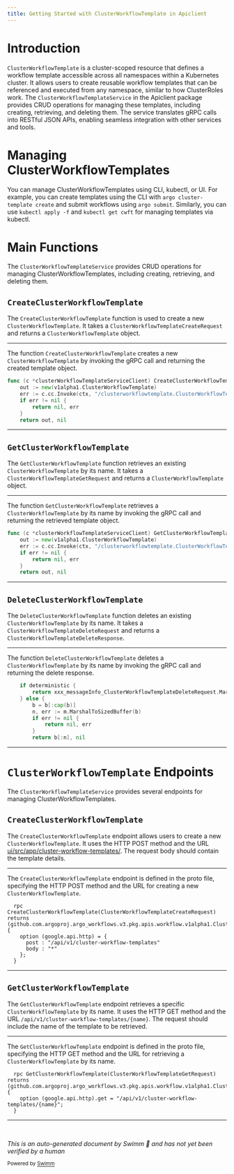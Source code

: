 ```yaml
---
title: Getting Started with ClusterWorkflowTemplate in Apiclient
---
```

# Introduction

<SwmToken path="pkg/apiclient/clusterworkflowtemplate/cluster-workflow-template.pb.go" pos="487:36:36" line-data="func (c *clusterWorkflowTemplateServiceClient) CreateClusterWorkflowTemplate(ctx context.Context, in *ClusterWorkflowTemplateCreateRequest, opts ...grpc.CallOption) (*v1alpha1.ClusterWorkflowTemplate, error) {">`ClusterWorkflowTemplate`</SwmToken> is a cluster-scoped resource that defines a workflow template accessible across all namespaces within a Kubernetes cluster. It allows users to create reusable workflow templates that can be referenced and executed from any namespace, similar to how ClusterRoles work. The <SwmToken path="pkg/apiclient/clusterworkflowtemplate/cluster-workflow-template.pb.go" pos="489:18:18" line-data="	err := c.cc.Invoke(ctx, &quot;/clusterworkflowtemplate.ClusterWorkflowTemplateService/CreateClusterWorkflowTemplate&quot;, in, out, opts...)">`ClusterWorkflowTemplateService`</SwmToken> in the Apiclient package provides CRUD operations for managing these templates, including creating, retrieving, and deleting them. The service translates gRPC calls into RESTful JSON APIs, enabling seamless integration with other services and tools.

# Managing ClusterWorkflowTemplates

You can manage ClusterWorkflowTemplates using CLI, kubectl, or UI. For example, you can create templates using the CLI with <SwmToken path="pkg/apiclient/clusterworkflowtemplate/cluster-workflow-template.pb.go" pos="13:10:10" line-data="	v1alpha1 &quot;github.com/argoproj/argo-workflows/v3/pkg/apis/workflow/v1alpha1&quot;">`argo`</SwmToken>` cluster-template create` and submit workflows using <SwmToken path="pkg/apiclient/clusterworkflowtemplate/cluster-workflow-template.pb.go" pos="13:10:10" line-data="	v1alpha1 &quot;github.com/argoproj/argo-workflows/v3/pkg/apis/workflow/v1alpha1&quot;">`argo`</SwmToken>` submit`. Similarly, you can use `kubectl apply -f` and `kubectl `<SwmToken path="pkg/apiclient/clusterworkflowtemplate/cluster-workflow-template.proto" pos="53:11:11" line-data="    option (google.api.http).get = &quot;/api/v1/cluster-workflow-templates/{name}&quot;;">`get`</SwmToken>` cwft` for managing templates via kubectl.

# Main Functions

The <SwmToken path="pkg/apiclient/clusterworkflowtemplate/cluster-workflow-template.pb.go" pos="489:18:18" line-data="	err := c.cc.Invoke(ctx, &quot;/clusterworkflowtemplate.ClusterWorkflowTemplateService/CreateClusterWorkflowTemplate&quot;, in, out, opts...)">`ClusterWorkflowTemplateService`</SwmToken> provides CRUD operations for managing ClusterWorkflowTemplates, including creating, retrieving, and deleting them.

## <SwmToken path="pkg/apiclient/clusterworkflowtemplate/cluster-workflow-template.pb.go" pos="487:9:9" line-data="func (c *clusterWorkflowTemplateServiceClient) CreateClusterWorkflowTemplate(ctx context.Context, in *ClusterWorkflowTemplateCreateRequest, opts ...grpc.CallOption) (*v1alpha1.ClusterWorkflowTemplate, error) {">`CreateClusterWorkflowTemplate`</SwmToken>

The <SwmToken path="pkg/apiclient/clusterworkflowtemplate/cluster-workflow-template.pb.go" pos="487:9:9" line-data="func (c *clusterWorkflowTemplateServiceClient) CreateClusterWorkflowTemplate(ctx context.Context, in *ClusterWorkflowTemplateCreateRequest, opts ...grpc.CallOption) (*v1alpha1.ClusterWorkflowTemplate, error) {">`CreateClusterWorkflowTemplate`</SwmToken> function is used to create a new <SwmToken path="pkg/apiclient/clusterworkflowtemplate/cluster-workflow-template.pb.go" pos="487:36:36" line-data="func (c *clusterWorkflowTemplateServiceClient) CreateClusterWorkflowTemplate(ctx context.Context, in *ClusterWorkflowTemplateCreateRequest, opts ...grpc.CallOption) (*v1alpha1.ClusterWorkflowTemplate, error) {">`ClusterWorkflowTemplate`</SwmToken>. It takes a <SwmToken path="pkg/apiclient/clusterworkflowtemplate/cluster-workflow-template.pb.go" pos="487:21:21" line-data="func (c *clusterWorkflowTemplateServiceClient) CreateClusterWorkflowTemplate(ctx context.Context, in *ClusterWorkflowTemplateCreateRequest, opts ...grpc.CallOption) (*v1alpha1.ClusterWorkflowTemplate, error) {">`ClusterWorkflowTemplateCreateRequest`</SwmToken> and returns a <SwmToken path="pkg/apiclient/clusterworkflowtemplate/cluster-workflow-template.pb.go" pos="487:36:36" line-data="func (c *clusterWorkflowTemplateServiceClient) CreateClusterWorkflowTemplate(ctx context.Context, in *ClusterWorkflowTemplateCreateRequest, opts ...grpc.CallOption) (*v1alpha1.ClusterWorkflowTemplate, error) {">`ClusterWorkflowTemplate`</SwmToken> object.

<SwmSnippet path="/pkg/apiclient/clusterworkflowtemplate/cluster-workflow-template.pb.go" line="487">

---

The function <SwmToken path="pkg/apiclient/clusterworkflowtemplate/cluster-workflow-template.pb.go" pos="487:9:9" line-data="func (c *clusterWorkflowTemplateServiceClient) CreateClusterWorkflowTemplate(ctx context.Context, in *ClusterWorkflowTemplateCreateRequest, opts ...grpc.CallOption) (*v1alpha1.ClusterWorkflowTemplate, error) {">`CreateClusterWorkflowTemplate`</SwmToken> creates a new <SwmToken path="pkg/apiclient/clusterworkflowtemplate/cluster-workflow-template.pb.go" pos="487:36:36" line-data="func (c *clusterWorkflowTemplateServiceClient) CreateClusterWorkflowTemplate(ctx context.Context, in *ClusterWorkflowTemplateCreateRequest, opts ...grpc.CallOption) (*v1alpha1.ClusterWorkflowTemplate, error) {">`ClusterWorkflowTemplate`</SwmToken> by invoking the gRPC call and returning the created template object.

```go
func (c *clusterWorkflowTemplateServiceClient) CreateClusterWorkflowTemplate(ctx context.Context, in *ClusterWorkflowTemplateCreateRequest, opts ...grpc.CallOption) (*v1alpha1.ClusterWorkflowTemplate, error) {
	out := new(v1alpha1.ClusterWorkflowTemplate)
	err := c.cc.Invoke(ctx, "/clusterworkflowtemplate.ClusterWorkflowTemplateService/CreateClusterWorkflowTemplate", in, out, opts...)
	if err != nil {
		return nil, err
	}
	return out, nil
```

---

</SwmSnippet>

## <SwmToken path="pkg/apiclient/clusterworkflowtemplate/cluster-workflow-template.pb.go" pos="496:9:9" line-data="func (c *clusterWorkflowTemplateServiceClient) GetClusterWorkflowTemplate(ctx context.Context, in *ClusterWorkflowTemplateGetRequest, opts ...grpc.CallOption) (*v1alpha1.ClusterWorkflowTemplate, error) {">`GetClusterWorkflowTemplate`</SwmToken>

The <SwmToken path="pkg/apiclient/clusterworkflowtemplate/cluster-workflow-template.pb.go" pos="496:9:9" line-data="func (c *clusterWorkflowTemplateServiceClient) GetClusterWorkflowTemplate(ctx context.Context, in *ClusterWorkflowTemplateGetRequest, opts ...grpc.CallOption) (*v1alpha1.ClusterWorkflowTemplate, error) {">`GetClusterWorkflowTemplate`</SwmToken> function retrieves an existing <SwmToken path="pkg/apiclient/clusterworkflowtemplate/cluster-workflow-template.pb.go" pos="487:36:36" line-data="func (c *clusterWorkflowTemplateServiceClient) CreateClusterWorkflowTemplate(ctx context.Context, in *ClusterWorkflowTemplateCreateRequest, opts ...grpc.CallOption) (*v1alpha1.ClusterWorkflowTemplate, error) {">`ClusterWorkflowTemplate`</SwmToken> by its name. It takes a <SwmToken path="pkg/apiclient/clusterworkflowtemplate/cluster-workflow-template.pb.go" pos="496:21:21" line-data="func (c *clusterWorkflowTemplateServiceClient) GetClusterWorkflowTemplate(ctx context.Context, in *ClusterWorkflowTemplateGetRequest, opts ...grpc.CallOption) (*v1alpha1.ClusterWorkflowTemplate, error) {">`ClusterWorkflowTemplateGetRequest`</SwmToken> and returns a <SwmToken path="pkg/apiclient/clusterworkflowtemplate/cluster-workflow-template.pb.go" pos="487:36:36" line-data="func (c *clusterWorkflowTemplateServiceClient) CreateClusterWorkflowTemplate(ctx context.Context, in *ClusterWorkflowTemplateCreateRequest, opts ...grpc.CallOption) (*v1alpha1.ClusterWorkflowTemplate, error) {">`ClusterWorkflowTemplate`</SwmToken> object.

<SwmSnippet path="/pkg/apiclient/clusterworkflowtemplate/cluster-workflow-template.pb.go" line="496">

---

The function <SwmToken path="pkg/apiclient/clusterworkflowtemplate/cluster-workflow-template.pb.go" pos="496:9:9" line-data="func (c *clusterWorkflowTemplateServiceClient) GetClusterWorkflowTemplate(ctx context.Context, in *ClusterWorkflowTemplateGetRequest, opts ...grpc.CallOption) (*v1alpha1.ClusterWorkflowTemplate, error) {">`GetClusterWorkflowTemplate`</SwmToken> retrieves a <SwmToken path="pkg/apiclient/clusterworkflowtemplate/cluster-workflow-template.pb.go" pos="496:36:36" line-data="func (c *clusterWorkflowTemplateServiceClient) GetClusterWorkflowTemplate(ctx context.Context, in *ClusterWorkflowTemplateGetRequest, opts ...grpc.CallOption) (*v1alpha1.ClusterWorkflowTemplate, error) {">`ClusterWorkflowTemplate`</SwmToken> by its name by invoking the gRPC call and returning the retrieved template object.

```go
func (c *clusterWorkflowTemplateServiceClient) GetClusterWorkflowTemplate(ctx context.Context, in *ClusterWorkflowTemplateGetRequest, opts ...grpc.CallOption) (*v1alpha1.ClusterWorkflowTemplate, error) {
	out := new(v1alpha1.ClusterWorkflowTemplate)
	err := c.cc.Invoke(ctx, "/clusterworkflowtemplate.ClusterWorkflowTemplateService/GetClusterWorkflowTemplate", in, out, opts...)
	if err != nil {
		return nil, err
	}
	return out, nil
```

---

</SwmSnippet>

## <SwmToken path="pkg/apiclient/clusterworkflowtemplate/cluster-workflow-template.pb.go" pos="475:1:1" line-data="	DeleteClusterWorkflowTemplate(ctx context.Context, in *ClusterWorkflowTemplateDeleteRequest, opts ...grpc.CallOption) (*ClusterWorkflowTemplateDeleteResponse, error)">`DeleteClusterWorkflowTemplate`</SwmToken>

The <SwmToken path="pkg/apiclient/clusterworkflowtemplate/cluster-workflow-template.pb.go" pos="475:1:1" line-data="	DeleteClusterWorkflowTemplate(ctx context.Context, in *ClusterWorkflowTemplateDeleteRequest, opts ...grpc.CallOption) (*ClusterWorkflowTemplateDeleteResponse, error)">`DeleteClusterWorkflowTemplate`</SwmToken> function deletes an existing <SwmToken path="pkg/apiclient/clusterworkflowtemplate/cluster-workflow-template.pb.go" pos="487:36:36" line-data="func (c *clusterWorkflowTemplateServiceClient) CreateClusterWorkflowTemplate(ctx context.Context, in *ClusterWorkflowTemplateCreateRequest, opts ...grpc.CallOption) (*v1alpha1.ClusterWorkflowTemplate, error) {">`ClusterWorkflowTemplate`</SwmToken> by its name. It takes a <SwmToken path="pkg/apiclient/clusterworkflowtemplate/cluster-workflow-template.pb.go" pos="250:2:2" line-data="type ClusterWorkflowTemplateDeleteRequest struct {">`ClusterWorkflowTemplateDeleteRequest`</SwmToken> and returns a <SwmToken path="pkg/apiclient/clusterworkflowtemplate/cluster-workflow-template.pb.go" pos="305:2:2" line-data="type ClusterWorkflowTemplateDeleteResponse struct {">`ClusterWorkflowTemplateDeleteResponse`</SwmToken>.

<SwmSnippet path="/pkg/apiclient/clusterworkflowtemplate/cluster-workflow-template.pb.go" line="268">

---

The function <SwmToken path="pkg/apiclient/clusterworkflowtemplate/cluster-workflow-template.pb.go" pos="475:1:1" line-data="	DeleteClusterWorkflowTemplate(ctx context.Context, in *ClusterWorkflowTemplateDeleteRequest, opts ...grpc.CallOption) (*ClusterWorkflowTemplateDeleteResponse, error)">`DeleteClusterWorkflowTemplate`</SwmToken> deletes a <SwmToken path="pkg/apiclient/clusterworkflowtemplate/cluster-workflow-template.pb.go" pos="487:36:36" line-data="func (c *clusterWorkflowTemplateServiceClient) CreateClusterWorkflowTemplate(ctx context.Context, in *ClusterWorkflowTemplateCreateRequest, opts ...grpc.CallOption) (*v1alpha1.ClusterWorkflowTemplate, error) {">`ClusterWorkflowTemplate`</SwmToken> by its name by invoking the gRPC call and returning the delete response.

```go
	if deterministic {
		return xxx_messageInfo_ClusterWorkflowTemplateDeleteRequest.Marshal(b, m, deterministic)
	} else {
		b = b[:cap(b)]
		n, err := m.MarshalToSizedBuffer(b)
		if err != nil {
			return nil, err
		}
		return b[:n], nil
```

---

</SwmSnippet>

# <SwmToken path="pkg/apiclient/clusterworkflowtemplate/cluster-workflow-template.pb.go" pos="487:36:36" line-data="func (c *clusterWorkflowTemplateServiceClient) CreateClusterWorkflowTemplate(ctx context.Context, in *ClusterWorkflowTemplateCreateRequest, opts ...grpc.CallOption) (*v1alpha1.ClusterWorkflowTemplate, error) {">`ClusterWorkflowTemplate`</SwmToken> Endpoints

The <SwmToken path="pkg/apiclient/clusterworkflowtemplate/cluster-workflow-template.pb.go" pos="489:18:18" line-data="	err := c.cc.Invoke(ctx, &quot;/clusterworkflowtemplate.ClusterWorkflowTemplateService/CreateClusterWorkflowTemplate&quot;, in, out, opts...)">`ClusterWorkflowTemplateService`</SwmToken> provides several endpoints for managing ClusterWorkflowTemplates.

## <SwmToken path="pkg/apiclient/clusterworkflowtemplate/cluster-workflow-template.pb.go" pos="487:9:9" line-data="func (c *clusterWorkflowTemplateServiceClient) CreateClusterWorkflowTemplate(ctx context.Context, in *ClusterWorkflowTemplateCreateRequest, opts ...grpc.CallOption) (*v1alpha1.ClusterWorkflowTemplate, error) {">`CreateClusterWorkflowTemplate`</SwmToken>

The <SwmToken path="pkg/apiclient/clusterworkflowtemplate/cluster-workflow-template.pb.go" pos="487:9:9" line-data="func (c *clusterWorkflowTemplateServiceClient) CreateClusterWorkflowTemplate(ctx context.Context, in *ClusterWorkflowTemplateCreateRequest, opts ...grpc.CallOption) (*v1alpha1.ClusterWorkflowTemplate, error) {">`CreateClusterWorkflowTemplate`</SwmToken> endpoint allows users to create a new <SwmToken path="pkg/apiclient/clusterworkflowtemplate/cluster-workflow-template.pb.go" pos="487:36:36" line-data="func (c *clusterWorkflowTemplateServiceClient) CreateClusterWorkflowTemplate(ctx context.Context, in *ClusterWorkflowTemplateCreateRequest, opts ...grpc.CallOption) (*v1alpha1.ClusterWorkflowTemplate, error) {">`ClusterWorkflowTemplate`</SwmToken>. It uses the HTTP POST method and the URL <SwmPath>[ui/src/app/cluster-workflow-templates/](ui/src/app/cluster-workflow-templates/)</SwmPath>. The request body should contain the template details.

<SwmSnippet path="/pkg/apiclient/clusterworkflowtemplate/cluster-workflow-template.proto" line="45">

---

The <SwmToken path="pkg/apiclient/clusterworkflowtemplate/cluster-workflow-template.proto" pos="45:3:3" line-data="  rpc CreateClusterWorkflowTemplate(ClusterWorkflowTemplateCreateRequest) returns (github.com.argoproj.argo_workflows.v3.pkg.apis.workflow.v1alpha1.ClusterWorkflowTemplate) {">`CreateClusterWorkflowTemplate`</SwmToken> endpoint is defined in the proto file, specifying the HTTP POST method and the URL for creating a new <SwmToken path="pkg/apiclient/clusterworkflowtemplate/cluster-workflow-template.proto" pos="45:29:29" line-data="  rpc CreateClusterWorkflowTemplate(ClusterWorkflowTemplateCreateRequest) returns (github.com.argoproj.argo_workflows.v3.pkg.apis.workflow.v1alpha1.ClusterWorkflowTemplate) {">`ClusterWorkflowTemplate`</SwmToken>.

```protocol buffer
  rpc CreateClusterWorkflowTemplate(ClusterWorkflowTemplateCreateRequest) returns (github.com.argoproj.argo_workflows.v3.pkg.apis.workflow.v1alpha1.ClusterWorkflowTemplate) {
    option (google.api.http) = {
      post : "/api/v1/cluster-workflow-templates"
      body : "*"
    };
  }
```

---

</SwmSnippet>

## <SwmToken path="pkg/apiclient/clusterworkflowtemplate/cluster-workflow-template.pb.go" pos="496:9:9" line-data="func (c *clusterWorkflowTemplateServiceClient) GetClusterWorkflowTemplate(ctx context.Context, in *ClusterWorkflowTemplateGetRequest, opts ...grpc.CallOption) (*v1alpha1.ClusterWorkflowTemplate, error) {">`GetClusterWorkflowTemplate`</SwmToken>

The <SwmToken path="pkg/apiclient/clusterworkflowtemplate/cluster-workflow-template.pb.go" pos="496:9:9" line-data="func (c *clusterWorkflowTemplateServiceClient) GetClusterWorkflowTemplate(ctx context.Context, in *ClusterWorkflowTemplateGetRequest, opts ...grpc.CallOption) (*v1alpha1.ClusterWorkflowTemplate, error) {">`GetClusterWorkflowTemplate`</SwmToken> endpoint retrieves a specific <SwmToken path="pkg/apiclient/clusterworkflowtemplate/cluster-workflow-template.pb.go" pos="487:36:36" line-data="func (c *clusterWorkflowTemplateServiceClient) CreateClusterWorkflowTemplate(ctx context.Context, in *ClusterWorkflowTemplateCreateRequest, opts ...grpc.CallOption) (*v1alpha1.ClusterWorkflowTemplate, error) {">`ClusterWorkflowTemplate`</SwmToken> by its name. It uses the HTTP GET method and the URL <SwmToken path="pkg/apiclient/clusterworkflowtemplate/cluster-workflow-template.proto" pos="53:16:29" line-data="    option (google.api.http).get = &quot;/api/v1/cluster-workflow-templates/{name}&quot;;">`/api/v1/cluster-workflow-templates/{name}`</SwmToken>. The request should include the name of the template to be retrieved.

<SwmSnippet path="/pkg/apiclient/clusterworkflowtemplate/cluster-workflow-template.proto" line="52">

---

The <SwmToken path="pkg/apiclient/clusterworkflowtemplate/cluster-workflow-template.proto" pos="52:3:3" line-data="  rpc GetClusterWorkflowTemplate(ClusterWorkflowTemplateGetRequest) returns (github.com.argoproj.argo_workflows.v3.pkg.apis.workflow.v1alpha1.ClusterWorkflowTemplate) {">`GetClusterWorkflowTemplate`</SwmToken> endpoint is defined in the proto file, specifying the HTTP GET method and the URL for retrieving a <SwmToken path="pkg/apiclient/clusterworkflowtemplate/cluster-workflow-template.proto" pos="52:29:29" line-data="  rpc GetClusterWorkflowTemplate(ClusterWorkflowTemplateGetRequest) returns (github.com.argoproj.argo_workflows.v3.pkg.apis.workflow.v1alpha1.ClusterWorkflowTemplate) {">`ClusterWorkflowTemplate`</SwmToken> by its name.

```protocol buffer
  rpc GetClusterWorkflowTemplate(ClusterWorkflowTemplateGetRequest) returns (github.com.argoproj.argo_workflows.v3.pkg.apis.workflow.v1alpha1.ClusterWorkflowTemplate) {
    option (google.api.http).get = "/api/v1/cluster-workflow-templates/{name}";
  }
```

---

</SwmSnippet>

&nbsp;

*This is an auto-generated document by Swimm 🌊 and has not yet been verified by a human*

<SwmMeta version="3.0.0" repo-id="Z2l0aHViJTNBJTNBaW50dWl0LWFyZ28td29ya2Zsb3dzLWRlbW8lM0ElM0FTd2ltbS1EZW1v" repo-name="intuit-argo-workflows-demo"><sup>Powered by [Swimm](/)</sup></SwmMeta>
